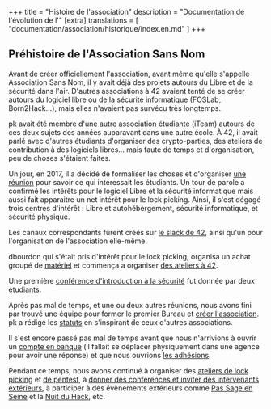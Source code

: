 +++
title = "Histoire de l'association"
description = "Documentation de l'évolution de l'"
[extra]
translations = [
    "documentation/association/historique/index.en.md"
]
+++

## Préhistoire de l'Association Sans Nom

Avant de créer officiellement l'association, avant même qu'elle s'appelle
Association Sans Nom, il y avait déjà des projets autours du Libre et de la
sécurité dans l'air. D'autres associations à 42 avaient tenté de se créer
autours du logiciel libre ou de la sécurité informatique (FOSLab, Born2Hack…),
mais elles n'avaient pas survécu très longtemps.

pk avait été membre d'une autre association étudiante (iTeam) autours de ces
deux sujets des années auparavant dans une autre école.
À 42, il avait parlé avec d'autres étudiants d'organiser des crypto-parties,
des ateliers de contribution à des logiciels libres… mais faute de temps et
d'organisation, peu de choses s'étaient faites.

Un jour, en 2017, il a décidé de formaliser les choses et d'organiser [une
réunion](@/activités/réunions/réunion_2017-01-17/index.fr.md) pour savoir ce qui
intéressait les étudiants.
Un tour de parole a confirmé les intérêts pour le logiciel Libre et la sécurité
informatique mais aussi fait apparaitre un net intérêt pour le lock picking.
Ainsi, il s'est dégagé trois centres d'intérêt : Libre et autohébèrgement,
sécurité informatique, et sécurité physique.

Les canaux correspondants furent créés sur [le slack de
42](@/contact/index.fr.md), ainsi qu'un pour l'organisation de l'association
elle-même.

dbourdon qui s'était pris d'intérêt pour le lock picking, organisa un achat
groupé de [matériel](@/documentation/lock_picking/paracentrique/index.fr.md) et
commença a organiser [des ateliers à 42](@/activités/lock-picking/_index.md).

Une première [conférence d'introduction à la
sécurité](@/activités/conférences/introduction_securité_informatique/index.fr.md)
fut donnée par deux étudiants.

Après pas mal de temps, et une ou deux autres réunions, nous avons fini par
trouvé une équipe pour former le premier Bureau et [créer
l'association](@/documentation/association/création/index.fr.md). pk a rédigé les
[statuts](@/statuts/index.fr.md) en s'inspirant de ceux d'autres associations.

Il s'est encore passé pas mal de temps avant que nous n'arrivions à ouvrir un
[compte en banque](@/documentation/association/banque/index.fr.md) (il fallait se
déplacer physiquement dans une agence pour avoir une réponse) et que nous
ouvrions [les
adhésions](@/documentation/association/adhésion_et_cotisation/index.fr.md).

Pendant ce temps, nous avons continué à organiser des [ateliers de lock
picking](@/activités/lock-picking/_index.md) et [de
pentest](@/activités/ateliers-pentest/_index.md), à [donner des conférences et
inviter des intervenants extérieurs](@/activités/conférences/_index.md), à
participer à des évènements extérieurs comme [Pas Sage en
Seine](@/activités/passage_en_seine/_index.md) et la [Nuit du
Hack](@/activités/le_hack/_index.md), etc.
